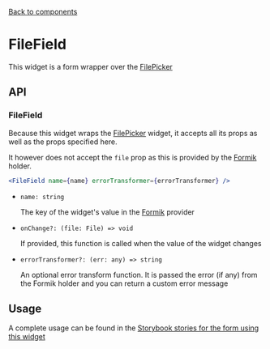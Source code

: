 [Back to components](../README.md)

# FileField

This widget is a form wrapper over the [FilePicker](file-picker.md)

## API

### FileField

Because this widget wraps the [FilePicker](file-picker.md) widget, it accepts all its props as well
as the props specified here.

It however does not accept the `file` prop as this is provided by the 
[Formik](https://jaredpalmer.com/formik/) holder.

```jsx
<FileField name={name} errorTransformer={errorTransformer} />
```

-   `name: string`

    The key of the widget's value in the [Formik](https://jaredpalmer.com/formik/) provider
    
-   `onChange?: (file: File) => void`

    If provided, this function is called when the value of the widget changes

-   `errorTransformer?: (err: any) => string`

    An optional error transform function. It is passed the error (if any) from the Formik holder 
    and you can return a custom error message

## Usage

A complete usage can be found in the [Storybook stories for the form using this widget](../src/form/index.stories.tsx)
